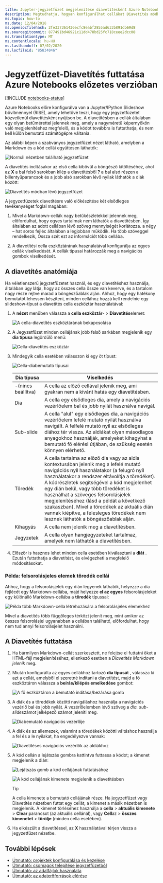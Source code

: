 ```yaml
---
title: Jupyter-jegyzetfüzet megjelenítése diavetítésként Azure Notebooks előzetes verzióban
description: Megtudhatja, hogyan konfigurálhat cellákat Diavetítés módban egy Jupyter-jegyzetfüzetben, majd a diavetítést a RISE bővítmény használatával.
ms.topic: how-to
ms.date: 12/04/2018
ms.openlocfilehash: 2fe337361436ecfc8eabf2855ad633b891db69d8
ms.sourcegitcommit: 877491bd46921c11dd478bd25fc718ceee2dcc08
ms.translationtype: MT
ms.contentlocale: hu-HU
ms.lasthandoff: 07/02/2020
ms.locfileid: "85834046"
---
```

# <a name="run-a-notebook-slideshow-in-azure-notebooks-preview"></a>Jegyzetfüzet-Diavetítés futtatása Azure Notebooks előzetes verzióban

[!INCLUDE [notebooks-status](../../includes/notebooks-status.md)]

Azure Notebooks előre konfigurálva van a Jupyter/IPython Slideshow bővítménnyel (RISE), amely lehetővé teszi, hogy egy jegyzetfüzetet közvetlenül diavetítésként nyújtson be. A diavetítésben a cellák általában egy olyan betűmérettel jelennek meg, amely a nagyméretű képernyőkön való megjelenítéshez megfelelő, és a kódot továbbra is futtathatja, és nem kell külön bemutató számítógépre váltania.

Az alábbi képen a szabványos jegyzetfüzet nézet látható, amelyben a Markdown és a kód cellái együttesen láthatók:

![Normál nézetben található jegyzetfüzet](media/slideshow/slideshow-notebook-view.png)

A diavetítés indításakor az első cella kibővül a böngésző kitöltéséhez, ahol az **X** a bal felső sarokban kilép a diavetítésből **?** a bal alsó részen a billentyűparancsok és a jobb alsó sarokban lévő nyilak láthatók a diák között:

![Diavetítés módban lévő jegyzetfüzet](media/slideshow/slideshow-slide-view.png)

A jegyzetfüzetek diavetítésre való előkészítése két elsődleges tevékenységet foglal magában:

1. Mivel a Markdown-cellák nagy betűkészletekkel jelennek meg, előfordulhat, hogy egyes tartalmak nem láthatók a diavetítésben. Így általában az adott cellában lévő szöveg mennyiségét korlátozza. a négy – hat soros fejléc általában a legjobban működik. Ha több szöveggel rendelkezik, Ossza szét ezt az információt több cellába.

2. A diavetítési cella eszköztárának használatával konfigurálja az egyes cellák viselkedését. A cellák típusai határozzák meg a navigációs gombok viselkedését.

## <a name="the-anatomy-of-a-slideshow"></a>A diavetítés anatómiája

Ha véletlenszerű jegyzetfüzetet használ, és egy diavetítéshez használja, általában úgy látja, hogy az összes cella össze van keverve, és a tartalom nagy része rejtve marad a böngészőablak alján. Ahhoz, hogy egy hatékony bemutatót lehessen készíteni, minden cellához hozzá kell rendelnie egy slideshow-típust a diavetítés cella eszköztár használatával:

1. A **nézet** menüben válassza a **cella eszköztár**-  >  **Diavetítés**elemet:

    ![A cella-diavetítés eszköztárának bekapcsolása](media/slideshow/slideshow-view-cell-toolbar.png)

1. A Jegyzetfüzet minden cellájának jobb felső sarkában megjelenik egy **dia típusa** legördülő menü:

    ![Cella-diavetítés eszköztár](media/slideshow/slideshow-cell-toolbar.png)

1. Mindegyik cella esetében válasszon ki egy öt típust:

    ![Cella-diabemutató típusai](media/slideshow/slideshow-cell-slide-types.png)

    | Dia típusa | Viselkedés |
    | --- | --- |
    | -(nincs beállítva) | A cella az előző cellával jelenik meg, ami gyakran nem a kívánt hatás egy diavetítésben. |
    | Dia | A cella egy elsődleges dia, amely a navigációs vezérlőelem bal és jobb nyilát használva navigál. |
    | Sub-slide | A cella "alul" egy elsődleges dia, a navigációs vezérlőelem lefelé mutató nyilát használva navigált. A felfelé mutató nyíl az elsődleges diához tér vissza. Az aldiákat olyan másodlagos anyagokhoz használják, amelyeket kihagyhat a bemutató fő elérési útjában, de szükség esetén könnyen elérhető. |
    | Töredék | A cella tartalma az előző dia vagy az aldia kontextusában jelenik meg a lefelé mutató navigációs nyíl használatakor (a felugró nyíl használatakor a rendszer eltávolítja a töredéket). A kódrészletek segítségével a kód megjelenhet egy dián belül, vagy több töredéket is használhat a szöveges felsorolásjelek megjelenítéséhez (lásd a példát a következő szakaszban). Mivel a töredékek az aktuális dián vannak kiépítve, a felesleges töredékek nem lesznek láthatók a böngészőablak alján. |
    | Kihagyás | A cella nem jelenik meg a diavetítésben. |
    | Jegyzetek | A cella olyan hangjegyzeteket tartalmaz, amelyek nem láthatók a diavetítésben. |

1. Először is hasznos lehet minden cella esetében kiválasztani a **diát** . Ezután futtathatja a diavetítést, és elvégezheti a megfelelő módosításokat.

### <a name="example-fragment-cells-for-bullet-items"></a>Példa: felsorolásjeles elemek töredék cellái

Ahhoz, hogy a felsorolásjelek egy dián legyenek láthatók, helyezze a dia fejlécét egy Markdown-cellába, majd helyezze **el az egyes** felsorolásjeleket egy különálló Markdown-cellába a **töredék** típussal:

![Példa több Markdown-cella létrehozására a felsorolásjeles elemekhez](media/slideshow/slideshow-fragments.png)

Mivel a diavetítés több függőleges térközt jelenít meg, mint amikor az összes felsorolásjel ugyanabban a cellában található, előfordulhat, hogy nem tud annyi felsorolásjelet használni.

## <a name="run-the-slideshow"></a>A Diavetítés futtatása

1. Ha bármilyen Markdown-cellát szerkesztett, ne felejtse el futtatni őket a HTML-fájl megjelenítéséhez, ellenkező esetben a *Diavetítés Markdown jelenik* meg.

1. Miután konfigurálta az egyes cellákhoz tartozó **dia típusát** , válassza ki azt a cellát, amelyből el szeretné indítani a diavetítést, majd a fő eszköztáron válassza a **beírás/kilépés emelkedése** gombot:

    ![A fő eszköztáron a bemutató indítása/bezárása gomb](media/slideshow/slideshow-start.png)

1. A diák és a töredékek közötti navigáláshoz használja a navigációs vezérlő bal és jobb nyilát. A vezérlőelemben lévő szöveg a *dia. sub-slide*számot jelképező számot jeleníti meg.

    ![Diabemutató navigációs vezérlője](media/slideshow/slideshow-navigation-control.png)

1. A diák és az allemezek, valamint a töredékek közötti váltáshoz használja a fel és a le nyilakat, ha engedélyezve vannak:

    ![Diavetítéses navigációs vezérlők az aldiákhoz](media/slideshow/slideshow-navigation-control-subslide.png)

1. A kód cellán a lejátszás gombra kattintva futtassa a kódot; a kimenet megjelenik a dián:

    ![Lejátszás gomb a kód cellájának futtatásához](media/slideshow/slideshow-run-code-cell.png)

    ![A kód cellájának kimenete megjelenik a diavetítésben](media/slideshow/slideshow-run-code-cell-output.png)

    > [!Tip]
    > A cella kimenete a bemutató cellájának része. Ha jegyzetfüzet vagy Diavetítés nézetben futtat egy cellát, a kimenet a másik nézetben is megjelenik. A kimenet törléséhez használja a **cella**  >  **aktuális kimenete**  >  **Clear** parancsot (az aktuális cellánál), vagy **Cell**az  >  **összes kimenetet**  >  **törölje** (minden cella esetében).

1. Ha elkészült a diavetítéssel, az **X** használatával térjen vissza a jegyzetfüzet nézetbe.

## <a name="next-steps"></a>További lépések

- [Útmutató: projektek konfigurálása és kezelése](configure-manage-azure-notebooks-projects.md)
- [Útmutató: csomagok telepítése jegyzetfüzetből](install-packages-jupyter-notebook.md)
- [Útmutató: az adatfájlok használata](work-with-project-data-files.md)
- [Útmutató: az adaterőforrások elérése](access-data-resources-jupyter-notebooks.md)
